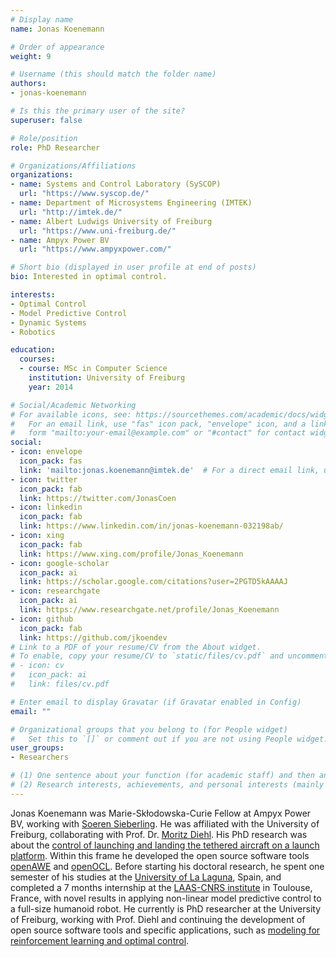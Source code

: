 ```yaml
---
# Display name
name: Jonas Koenemann

# Order of appearance
weight: 9

# Username (this should match the folder name)
authors:
- jonas-koenemann

# Is this the primary user of the site?
superuser: false

# Role/position
role: PhD Researcher

# Organizations/Affiliations
organizations:
- name: Systems and Control Laboratory (SySCOP)
  url: "https://www.syscop.de/"
- name: Department of Microsystems Engineering (IMTEK)
  url: "http://imtek.de/"
- name: Albert Ludwigs University of Freiburg
  url: "https://www.uni-freiburg.de/"
- name: Ampyx Power BV
  url: "https://www.ampyxpower.com/"

# Short bio (displayed in user profile at end of posts)
bio: Interested in optimal control.

interests:
- Optimal Control
- Model Predictive Control
- Dynamic Systems
- Robotics

education:
  courses:
  - course: MSc in Computer Science
    institution: University of Freiburg
    year: 2014

# Social/Academic Networking
# For available icons, see: https://sourcethemes.com/academic/docs/widgets/#icons
#   For an email link, use "fas" icon pack, "envelope" icon, and a link in the
#   form "mailto:your-email@example.com" or "#contact" for contact widget.
social:
- icon: envelope
  icon_pack: fas
  link: 'mailto:jonas.koenemann@imtek.de'  # For a direct email link, use "mailto:test@example.org".
- icon: twitter
  icon_pack: fab
  link: https://twitter.com/JonasCoen
- icon: linkedin
  icon_pack: fab
  link: https://www.linkedin.com/in/jonas-koenemann-032198ab/
- icon: xing
  icon_pack: fab
  link: https://www.xing.com/profile/Jonas_Koenemann
- icon: google-scholar
  icon_pack: ai
  link: https://scholar.google.com/citations?user=2PGTD5kAAAAJ
- icon: researchgate
  icon_pack: ai
  link: https://www.researchgate.net/profile/Jonas_Koenemann
- icon: github
  icon_pack: fab
  link: https://github.com/jkoendev
# Link to a PDF of your resume/CV from the About widget.
# To enable, copy your resume/CV to `static/files/cv.pdf` and uncomment the lines below.  
# - icon: cv
#   icon_pack: ai
#   link: files/cv.pdf

# Enter email to display Gravatar (if Gravatar enabled in Config)
email: ""

# Organizational groups that you belong to (for People widget)
#   Set this to `[]` or comment out if you are not using People widget.  
user_groups:
- Researchers

# (1) One sentence about your function (for academic staff) and then another sentence about your role(s) within the training network
# (2) Research interests, achievements, and personal interests (mainly for researchers)
---
```


Jonas Koenemann was Marie-Skłodowska-Curie Fellow at Ampyx Power BV, working with [Soeren Sieberling](/authors/soeren-sieberling). He was affiliated with the University of Freiburg, collaborating with Prof. Dr. [Moritz Diehl](/authors/moritz-diehl/). His PhD research was about the [control of launching and landing the tethered aircraft on a launch platform](/project/esr09/). Within this frame he developed the open source software tools [openAWE](https://github.com/openawe/openawe) and [openOCL](https://openocl.org/). Before starting his doctoral research, he spent one semester of his studies at the [University of La Laguna](https://www.ull.es/en/), Spain, and completed a 7 months internship at the [LAAS-CNRS institute](https://www.laas.fr/public/en) in Toulouse, France, with novel results in applying non-linear model predictive control to a full-size humanoid robot. He currently is PhD researcher at the University of Freiburg, working with Prof. Diehl and continuing the development of open source software tools and specific applications, such as [modeling for reinforcement learning and optimal control](https://medium.com/@JonasCoen/modeling-for-reinforcement-learning-and-optimal-control-double-pendulum-on-a-cart-394f46b7ec7e).

